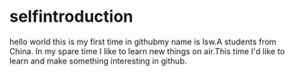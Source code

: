 # selfintroduction
hello world this is my first time in githubmy name is lsw.A students from China. In my spare time I like to learn new things on air.This time I'd like to learn and make something interesting in github.
